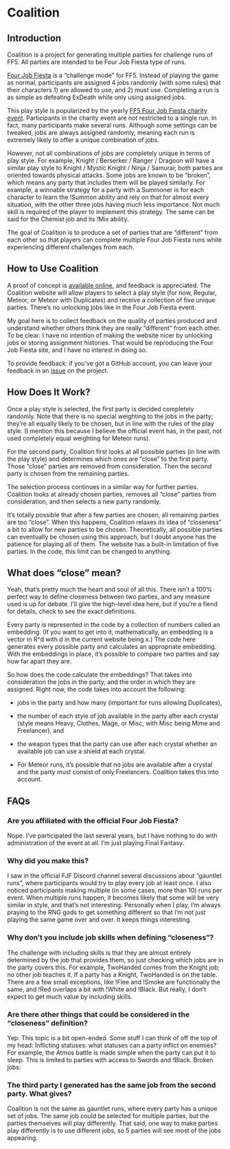 # Coalition

## Introduction 
Coalition is a project for generating multiple parties for challenge runs of FF5. All parties are intended to be Four Job Fiesta type of runs. 

[Four Job Fiesta](https://www.rpgsite.net/feature/11964-final-fantasy-v-four-job-fiesta-guide-how-to-tackle-this-unique-challenge) is a “challenge mode” for FF5. 
Instead of playing the game as normal, participants are assigned 4 jobs randomly (with some rules) that their characters 1) are allowed to use, and 2) must use. 
Completing a run is as simple as defeating ExDeath while only using assigned jobs.

This play style is popularized by the yearly [FF5 Four Job Fiesta charity event](https://www.fourjobfiesta.com/). Participants in the 
charity event are not restricted to a single run. In fact, many participants make several runs. Although some settings can be tweaked, 
jobs are always assigned randomly, meaning each run is extremely likely to offer a unique combination of jobs.

However, not all combinations of jobs are completely unique in terms of play style. For example, Knight / Berserker / Ranger / Dragoon will have a 
similar play style to Knight / Mystic Knight / Ninja / Samurai; both parties are oriented towards physical attacks. Some jobs are known to be “broken”, 
which means any party that includes them will be played similarly. For example, a winnable strategy for a party with a Summoner is for each character to 
learn the !Summon ability and rely on that for almost every situation, with the other three jobs having much less importance. Not much skill is required of 
the player to implement this strategy. The same can be said for the Chemist job and its !Mix ability. 

The goal of Coalition is to produce a set of parties that are “different” from each other so that players can complete multiple Four Job 
Fiesta runs while experiencing different challenges from each. 

## How to Use Coalition
A proof of concept is [available online](https://sites.google.com/view/ff5-coalition/home), and feedback is appreciated. The Coalition website will allow 
players to select a play style (for now, Regular, Meteor, or Meteor with Duplicates) and receive a collection of five unique parties. 
There’s no unlocking jobs like in the Four Job Fiesta event. 

My goal here is to collect feedback on the quality of parties produced and understand whether others think they are really “different” 
from each other. To be clear: I have no intention of making the website nicer by unlocking jobs or storing assignment histories. 
That would be reproducing the Four Job Fiesta site, and I have no interest in doing so. 

To provide feedback: if you've got a GitHub account, you can leave your feedback in an [issue](https://github.com/ssmall41/FF5FJF-Selector/issues) on the project. 

## How Does It Work?
Once a play style is selected, the first party is decided completely randomly. Note that there is no special weighting to the jobs in the 
party; they’re all equally likely to be chosen, but in line with the rules of the play style. (I mention this because I believe the official event 
has, in the past, not used completely equal weighting for Meteor runs). 

For the second party, Coalition first looks at all possible parties (in line with the play style) and determines which ones are “close” to 
the first party. Those “close” parties are removed from consideration. Then the second party is chosen from the remaining parties. 

The selection process continues in a similar way for further parties. Coalition looks at already chosen parties, removes all “close” 
parties from consideration, and then selects a new party randomly. 

It’s totally possible that after a few parties are chosen, all remaining parties are too “close”. When this happens, Coalition relaxes its 
idea of “closeness” a bit to allow for new parties to be chosen. Theoretically, all possible parties can eventually be chosen using this approach, 
but I doubt anyone has the patience for playing all of them. The website has a built-in limitation of five parties. In the code, this limit can be changed to anything.

## What does “close” mean?
Yeah, that’s pretty much the heart and soul of all this. There isn’t a 100% perfect way to define closeness between two parties, and any 
measure used is up for debate. I’ll give the high-level idea here, but if you’re a fiend for details, check <here in the code> to see the exact definitions.

Every party is represented in the code by a collection of numbers called an embedding. (If you want to get into it, mathematically, an 
embedding is a vector in R^d with d in the current website being x.) The code here generates every possible party and calculates an appropriate 
embedding. With the embeddings in place, it’s possible to compare two parties and say how far apart they are.

So how does the code calculate the embeddings? That takes into consideration the jobs in the party, and the order in which they are assigned. 
Right now, the code takes into account the following: 

* jobs in the party and how many (important for runs allowing Duplicates),
* the number of each style of job available in the party after each crystal (style means Heavy, Clothes, Mage, or Misc, with Misc being Mime and Freelancer), and 
* the weapon types that the party can use after each crystal whether an available job can use a shield at each crystal.

* For Meteor runs, it’s possible that no jobs are available after a crystal and the party must consist of only Freelancers. Coalition takes this into account. 

## FAQs

### Are you affiliated with the official Four Job Fiesta?
Nope. I’ve participated the last several years, but I have nothing to do with administration of the event at all. I’m just playing Final Fantasy. 

### Why did you make this?
I saw in the official FJF Discord channel several discussions about “gauntlet runs”, where participants would try to play every job at least 
once. I also noticed participants making multiple (in some cases, more than 10) runs per event. When multiple runs happen, it becomes likely 
that some will be very similar in style, and that’s not interesting. Personally when I play, I’m always praying to the RNG gods to get something 
different so that I’m not just playing the same game over and over. It keeps things interesting. 

### Why don’t you include job skills when defining “closeness”?
The challenge with including skills is that they are almost entirely determined by the job that provides them, so just checking which 
jobs are in the party covers this. For example, TwoHanded comes from the Knight job; no other job teaches it. If a party has a Knight, 
TwoHanded is on the table.  There are a few small exceptions, like !Flee and !Smoke are functionally the same, and !Red overlaps a bit 
with !White and !Black. But really, I don’t expect to get much value by including skills. 

### Are there other things that could be considered in the “closeness” definition?
Yep. This topic is a bit open-ended. Some stuff I can think of off the top of my head:
Inflicting statuses: what statuses can a party inflict on enemies? For example, the Atmos battle is made simple when the party can put 
it to sleep. This is limited to parties with access to Swords and !Black.
Broken jobs: 

### The third party I generated has the same job from the second party. What gives?
Coalition is not the same as gauntlet runs, where every party has a unique set of jobs. The same job could be selected for 
multiple parties, but the parties themselves will play differently. That said, one way to make parties play differently is to use different jobs, 
so 5 parties will see most of the jobs appearing. 






